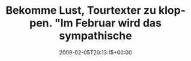 ---
retweeted: false
source: <a href="http://twitter.com" rel="nofollow">Twitter Web Client</a>
entities:
  hashtags: []
  symbols: []
  user_mentions: []
  urls: []
display_text_range:
- '0'
- '138'
favorite_count: '0'
id_str: '1180871599'
truncated: false
retweet_count: '0'
id: '1180871599'
created_at: Thu Feb 05 20:13:15 +0000 2009
favorited: false
full_text: Bekomme Lust, Tourtexter zu kloppen. "Im Februar wird das sympathische
  Quartett aus Chicago einen Zwischenstopp in Leipzig einlegen [...]"
lang: de
tags:
- pesos/twitter
date: '2009-02-05T20:13:15+00:00'
src: https://twitter.com/bascht/status/1180871599
original_url: https://twitter.com/bascht/status/1180871599
type: twitter_tweet
text: Bekomme Lust, Tourtexter zu kloppen. "Im Februar wird das sympathische Quartett
  aus Chicago einen Zwischenstopp in Leipzig einlegen [...]"
title: 'Bekomme Lust, Tourtexter zu kloppen. "Im Februar wird das sympathische '

---